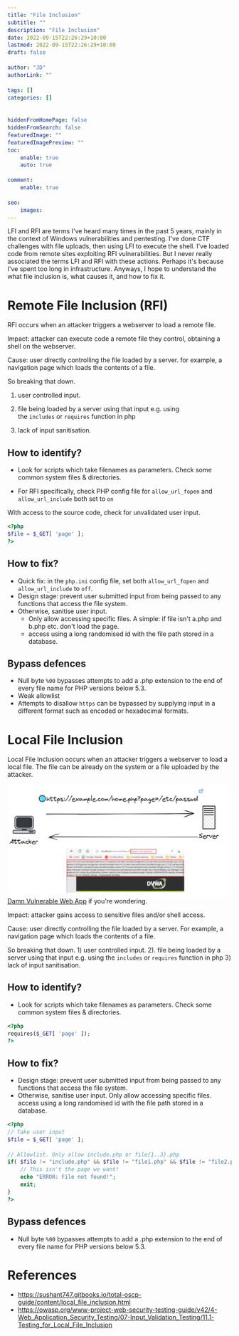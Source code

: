 ```yaml
---
title: "File Inclusion"
subtitle: ""
description: "File Inclusion"
date: 2022-09-15T22:26:29+10:00
lastmod: 2022-09-15T22:26:29+10:00
draft: false

author: "JD"
authorLink: ""

tags: []
categories: []


hiddenFromHomePage: false
hiddenFromSearch: false
featuredImage: ""
featuredImagePreview: ""
toc:
    enable: true
    auto: true

comment:
    enable: true

seo:
    images:
---
```


LFI and RFI are terms I've heard many times in the past 5 years, mainly in the context of Windows vulnerabilities and pentesting. I've done CTF challenges with file uploads, then using LFI to execute the shell. I've loaded code from remote sites exploiting RFI vulnerabilities. But I never really associated the terms LFI and RFI with these actions. Perhaps it's because I've spent too long in infrastructure. Anyways, I hope to understand the what file inclusion is, what causes it, and how to fix it.

# Remote File Inclusion (RFI)

RFI occurs when an attacker triggers a webserver to load a remote file.

Impact: attacker can execute code a remote file they control, obtaining a shell on the webserver.

Cause: user directly controlling the file loaded by a server. for example, a navigation page which loads the contents of a file.

So breaking that down.

1. user controlled input.

2. file being loaded by a server using that input e.g. using the `includes` or `requires` function in php

3. lack of input sanitisation.

## How to identify?

-  Look for scripts which take filenames as parameters. Check some common system files & directories.

- For RFI specifically, check PHP config file for `allow_url_fopen` and `allow_url_include` both set to `on`

With access to the source code, check for unvalidated user input.
```php
<?php
$file = $_GET[ 'page' ];
?>
```

## How to fix?
- Quick fix: in the `php.ini` config file, set both  `allow_url_fopen` and `allow_url_include` to `off`.
-   Design stage: prevent user submitted input from being passed to any functions that access the file system.
-   Otherwise, sanitise user input. 
	- Only allow accessing specific files. A simple: if file isn't a.php and b.php etc. don't load the page.
	- access using a long randomised id with the file path stored in a database.

## Bypass defences
-  Null byte `%00` bypasses attempts to add a .php extension to the end of every file name for PHP versions below 5.3.
- Weak allowlist
- Attempts to disallow `https` can be bypassed by supplying input in a different format such as encoded or hexadecimal formats.

# Local File Inclusion

Local File Inclusion occurs when an attacker triggers a webserver to load a local file. The file can be already on the system or a file uploaded by the attacker.

![Damn Vulnerable web app](/images/2022-09-15-22-57-14.png) [Damn Vulnerable Web App](https://github.com/digininja/DVWA) if you're wondering.

Impact: attacker gains access to sensitive files and/or shell access.

Cause: user directly controlling the file loaded by a server. For example, a navigation page which loads the contents of a file.

So breaking that down. 1) user controlled input. 2). file being loaded by a server using that input e.g. using the `includes` or `requires` function in php 3) lack of input sanitisation. 

## How to identify?
- Look for scripts which take filenames as parameters. Check some common system files & directories.

```php
<?php
requires($_GET[ 'page' ]);
?>
```

## How to fix?
- Design stage: prevent user submitted input from being passed to any functions that access the file system.
- Otherwise, sanitise user input. Only allow accessing specific files. access using a long randomised id with the file path stored in a database.

```php
<?php
// Take user input
$file = $_GET[ 'page' ];

// Allowlist. Only allow include.php or file{1..3}.php
if( $file != "include.php" && $file != "file1.php" && $file != "file2.php" && $file != "file3.php" ) {
    // This isn't the page we want!
    echo "ERROR: File not found!";
    exit;
}
?>
```

## Bypass defences
- Null byte `%00` bypasses attempts to add a .php extension to the end of every file name for PHP versions below 5.3.

# References
- https://sushant747.gitbooks.io/total-oscp-guide/content/local_file_inclusion.html
- https://owasp.org/www-project-web-security-testing-guide/v42/4-Web_Application_Security_Testing/07-Input_Validation_Testing/11.1-Testing_for_Local_File_Inclusion